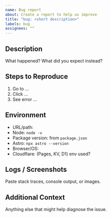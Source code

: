 ```yaml
---
name: Bug report
about: Create a report to help us improve
title: "bug: <short description>"
labels: bug
assignees: ""
---
```


## Description

What happened? What did you expect instead?

## Steps to Reproduce

1. Go to ...
2. Click ...
3. See error ...

## Environment

- URL/path:
- Node: `node -v`
- Package version: from `package.json`
- Astro: `npx astro --version`
- Browser/OS:
- Cloudflare: (Pages, KV, D1) env used?

## Logs / Screenshots

Paste stack traces, console output, or images.

## Additional Context

Anything else that might help diagnose the issue.
